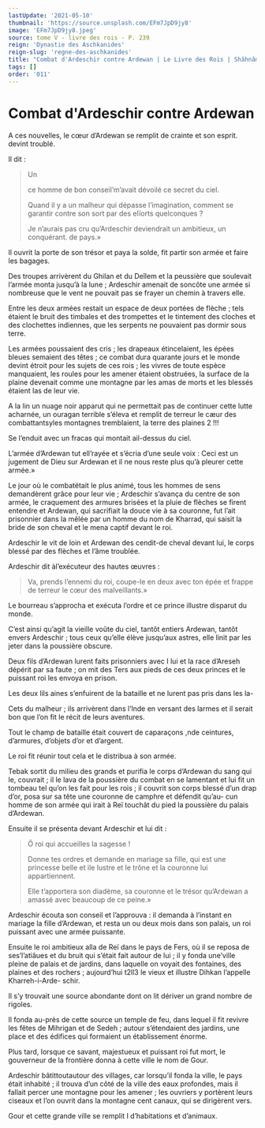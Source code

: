 ```yaml
---
lastUpdate: '2021-05-10'
thumbnail: 'https://source.unsplash.com/EFm7JpD9jy8'
image: 'EFm7JpD9jy8.jpeg'
source: tome V - livre des rois - P. 239
reign: 'Dynastie des Aschkanides'
reign-slug: 'regne-des-aschkanides'
title: "Combat d'Ardeschir contre Ardewan | Le Livre des Rois | Shâhnâmeh"
tags: []
order: '011'
---
```


# Combat d'Ardeschir contre Ardewan

A ces nouvelles, le cœur d’Ardewan se remplit de crainte et son esprit. devint troublé.

Il dit :

> Un
>
> ce homme de bon conseil’m’avait dévoilé ce secret du ciel.
>
> Quand il y a un malheur qui dépasse l’imagination, comment se garantir contre son sort par des elïorts quelconques ?
>
> Je n’aurais pas cru qu’Ardeschir deviendrait un ambitieux, un conquérant. de pays.»

Il ouvrit la porte de son trésor et paya la solde, fit partir son armée et faire les bagages.

Des troupes arrivèrent du Ghilan et du Deîlem et la peussière que soulevait l’armée monta jusqu’à la lune ; Ardeschir amenait de soncôte une armée si nombreuse que le vent ne pouvait pas se frayer un chemin à travers elle.

Entre les deux armées restait un espace de deux portées de flèche ; tels étaient le bruit des timbales et des trompettes et le tintement des cloches et des clochettes indiennes, que les serpents ne pouvaient pas dormir sous terre.

Les armées poussaient des cris ; les drapeaux étincelaient, les épées bleues semaient des têtes ; ce combat dura quarante jours et le monde devint étroit pour les sujets de ces rois ; les vivres de toute espèce manquaient, les roules pour les amener étaient obstruées, la surface de la plaine devenait comme une montagne par les amas de morts et les blessés étaient las de leur vie.

A la lin un nuage noir apparut qui ne permettait pas de continuer cette lutte acharnée, un ouragan terrible s’éleva et remplit de terreur le cæur des combattantsyles montagnes tremblaient, la terre des plaines 2 !!!

Se l’enduit avec un fracas qui montait ail-dessus du ciel.

L’armée d’Ardewan tut ell’rayée et s’écria d’une seule voix : Ceci est un jugement de Dieu sur Ardewan et il ne nous reste plus qu’à pleurer cette armée.»

Le jour où le combatëtait le plus animé, tous les hommes de sens demandèrent grâce pour leur vie ; Ardeschir s’avança du centre de son armée, le craquement des armures brisées et la pluie de flèches se firent entendre et Ardewan, qui sacrifiait la douce vie à sa couronne, fut l’ait prisonnier dans la mêlée par un homme du nom de Kharrad, qui saisit la bride de son cheval et le mena captif devant le roi.

Ardeschir le vit de loin et Ardewan des cendit-de cheval devant lui, le corps blessé par des flèches et l’âme troublée.

Ardeschir dit àl’exécuteur des hautes œuvres :

> Va, prends l’ennemi du roi, coupe-le en deux avec ton épée et frappe de terreur le cœur des malveillants.»

Le bourreau s’approcha et exécuta l’ordre et ce prince illustre disparut du monde.

C’est ainsi qu’agit la vieille voûte du ciel, tantôt entiers Ardewan, tantôt envers Ardeschir ; tous ceux qu’elle élève jusqu’aux astres, elle linit par les jeter dans la poussière obscure.

Deux fils d’Ardewan lurent faits prisonniers avec I lui et la race d’Areseh dépérit par sa faute ; on mit des Ters aux pieds de ces deux princes et le puissant roi les envoya en prison.

Les deux lils aines s’enfuirent de la bataille et ne lurent pas pris dans les la-

Cets du malheur ; ils arrivèrent dans l’lnde en versant des larmes et il serait bon que l’on fit le récit de leurs aventures.

Tout le champ de bataille était couvert de caparaçons ,nde ceintures, d’armures, d’objets d’or et d’argent.

Le roi fit réunir tout cela et le distribua à son armée.

Tebak sortit du milieu des grands et purifia le corps d’Ardewan du sang qui le, couvrait ; il le lava de la poussière du combat en se lamentant et lui fit un tombeau tel qu’on les fait pour les rois ; il couvrit son corps blessé d’un drap d’or, posa sur sa tête une couronne de camphre et défendit qu’au-
cun homme de son armée qui irait à Reï touchât du pied la poussière du palais d’Ardewan.

Ensuite il se présenta devant Ardeschir et lui dit :

> Ô roi qui accueilles la sagesse !
>
> Donne tes ordres et demande en mariage sa fille, qui est une princesse belle et ile lustre et le trône et la couronne lui appartiennent.
>
> Elle t’apportera son diadème, sa couronne et le trésor qu’Ardewan a amassé avec beaucoup de ce peine.»

Ardeschir écouta son conseil et l’approuva : il demanda à l’instant en mariage la fille d’Ardewan, et resta un ou deux mois dans son palais, un roi puissant avec une armée puissante.

Ensuite le roi ambitieux alla de Reï dans le pays de Fers, où il se reposa de ses’l’atiâues et du bruit qui s’était fait autour de lui ; il y fonda une’ville pleine de palais et de jardins, dans laquelle on voyait des fontaines, des plaines et des rochers ; aujourd’hui t2ll3 le vieux et illustre Dihkan l’appelle Kharreh-i-Arde-
schir.

Il s’y trouvait une source abondante dont on lit dériver un grand nombre de rigoles.

Il fonda au-près de cette source un temple de feu, dans lequel il fit revivre les fêtes de Mihrigan et de Sedeh ; autour s’étendaient des jardins, une place et des édifices qui formaient un établissement énorme.

Plus tard, lorsque ce savant, majestueux et puissant roi fut mort, le gouverneur de la frontière donna à cette ville le nom de Gour.

Ardeschir bâtittoutautour des villages, car lorsqu’il fonda la ville, le pays était inhabité ; il trouva d’un côté de la ville des eaux profondes, mais il fallait percer une montagne pour les amener ; les ouvriers y portèrent leurs ciseaux et l’on ouvrit dans la montagne cent canaux, qui se dirigèrent vers.

Gour et cette grande ville se remplit I d’habitations et d’animaux.
